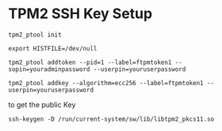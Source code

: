 # TPM2 SSH Key Setup

`tpm2_ptool init`

`export HISTFILE=/dev/null`

`tpm2_ptool addtoken --pid=1 --label=ftpmtoken1 --sopin=youradminpassword --userpin=youruserpassword`

`tpm2_ptool addkey --algorithm=ecc256 --label=ftpmtoken1 --userpin=youruserpassword`

to get the public Key

`ssh-keygen -D /run/current-system/sw/lib/libtpm2_pkcs11.so`
